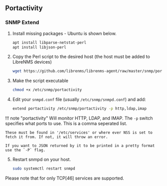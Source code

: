 ## Portactivity

### SNMP Extend

1. Install missing packages - Ubuntu is shown below.

    ```bash
    apt install libparse-netstat-perl
    apt install libjson-perl
    ```

2. Copy the Perl script to the desired host (the host must be added to LibreNMS devices)

    ```bash
    wget https://github.com/librenms/librenms-agent/raw/master/snmp/portactivity -O /etc/snmp/portactivity
    ```

3. Make the script executable

    ```bash
    chmod +x /etc/snmp/portactivity
    ```

4. Edit your `snmpd.conf` file (usually `/etc/snmp/snmpd.conf`) and add:

    ```bash
    extend portactivity /etc/snmp/portactivity -p http,ldap,imap
    ```

!!! note "portactivity"
    Will monitor HTTP, LDAP, and IMAP. The `-p` switch specifies what ports to use. This is a comma seperated list.
    
    These must be found in '/etc/services' or where ever NSS is set to fetch it from. If not, it will throw an error.
    
    If you want to JSON returned by it to be printed in a pretty format use the `-P` flag.

5. Restart snmpd on your host.

    ```bash
    sudo systemctl restart snmpd
    ```

Please note that for only TCP[46] services are supported.